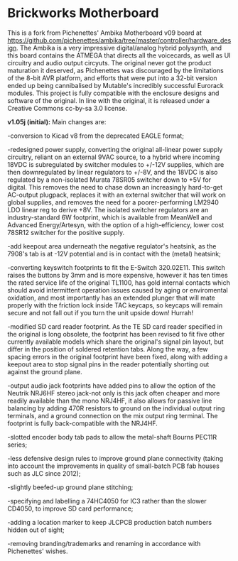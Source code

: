 # Brickworks Motherboard

This is a fork from Pichenettes' Ambika Motherboard v09 board at https://github.com/pichenettes/ambika/tree/master/controller/hardware_design. The Ambika is a very impressive digital/analog hybrid polysynth, and this board contains the ATMEGA that directs all the voicecards, as well as UI circuitry and audio output circyuts. The original never got the product maturation it deserved, as Pichenettes was discouraged by the limitations of the 8-bit AVR platform, and efforts that were put into a 32-bit version ended up being cannibalised by Mutable's incredibly successful Eurorack modules. This project is fully compatible with the enclosure designs and software of the original. In line with the original, it is released under a Creative Commons cc-by-sa 3.0 license. 


<b>v1.05j (initial):</b> Main changes are: 

-conversion to Kicad v8 from the deprecated EAGLE format;

-redesigned power supply, converting the original all-linear power supply circuitry, reliant on an external 9VAC source, to a hybrid where incoming 18VDC is subregulated by switcher modules to +/-12V supplies, which are then downregulated by linear regulators to +/-8V, and the 18VDC is also regulated by a non-isolated Murata 78SR05 switcher down to +5V for digital. This removes the need to chase down an increasingly hard-to-get AC-output plugpack, replaces it with an external switcher that will work on global supplies, and removes the need for a poorer-performing LM2940 LDO linear reg to derive +8V. The isolated switcher regulators are an industry-standard 6W footprint, which is available from MeanWell and Advanced Energy/Artesyn, with the option of a high-efficiency, lower cost 78SR12 switcher for the positive supply.

-add keepout area underneath the negative regulator's heatsink, as the 7908's tab is at -12V potential and is in contact with the (metal) heatsink;

-converting keyswitch footprints to fit the E-Switch 320.02E11. This switch raises the buttons by 3mm and is more expensive, however it has ten times the rated service life of the original TL1100, has gold internal contacts which should avoid intermittent operation issues caused by aging or enviromental oxidation, and most importantly has an extended plunger that will mate properly with the friction lock inside TAC keycaps, so keycaps will remain secure and not fall out if you turn the unit upside down! Hurrah!

-modified SD card reader footprint. As the TE SD card reader specified in the original is long obsolete, the footprint has been revised to fit five other currently available models which share the original's signal pin layout, but differ in the position of soldered retention tabs. Along the way, a few spacing errors in the original footprint have been fixed, along with adding a keepout area to stop signal pins in the reader potentially shorting out against the ground plane.

-output audio jack footprints have added pins to allow the option of the Neutrik NRJ6HF stereo jack-not only is this jack often cheaper and more readily available than the mono NRJ4HF, it also allows for passive line balancing by adding 470R resistors to ground on the individual output ring terminals, and a ground connection on the mix output ring terminal. The footprint is fully back-compatible with the NRJ4HF.

-slotted encoder body tab pads to allow the metal-shaft Bourns PEC11R series;

-less defensive design rules to improve ground plane connectivity (taking into account the improvements in quality of small-batch PCB fab houses such as JLC since 2012);

-slightly beefed-up ground plane stitching;

-specifying and labelling a 74HC4050 for IC3 rather than the slower CD4050, to improve SD card performance;

-adding a location marker to keep JLCPCB production batch numbers hidden out of sight;

-removing branding/trademarks and renaming in accordance with Pichenettes' wishes.
